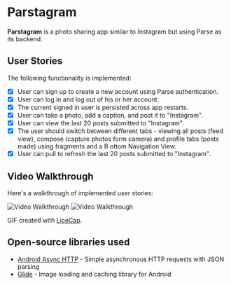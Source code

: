 # Parstagram


**Parstagram** is a photo sharing app similar to Instagram but using Parse as its backend.



## User Stories

The following  functionality is implemented:

- [X] User can sign up to create a new account using Parse authentication.
- [X] User can log in and log out of his or her account.
- [X] The current signed in user is persisted across app restarts.
- [X] User can take a photo, add a caption, and post it to "Instagram".
- [X] User can view the last 20 posts submitted to "Instagram".
- [X] The user should switch between different tabs - viewing all posts (feed view), compose (capture photos form camera) and profile tabs (posts made) using fragments and a B     ottom Navigation View. 
- [X] User can pull to refresh the last 20 posts submitted to "Instagram".

## Video Walkthrough

Here's a walkthrough of implemented user stories:

<img src='gifs/Part 1.gif' title='Video Walkthrough' width='' alt='Video Walkthrough' />

<img src='gifs/Part 2.gif' title='Video Walkthrough' width='' alt='Video Walkthrough' />

GIF created with [LiceCap](http://www.cockos.com/licecap/).


## Open-source libraries used

- [Android Async HTTP](https://github.com/codepath/CPAsyncHttpClient) - Simple asynchronous HTTP requests with JSON parsing
- [Glide](https://github.com/bumptech/glide) - Image loading and caching library for Android


